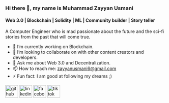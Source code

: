 ### Hi there 👋, my name is Muhammad Zayyan Usmani
#### Web 3.0 | Blockchain | Solidity | ML | Community builder | Story teller
A Computer Engineer who is mad passionate about the future and the sci-fi stories from the past that will come true. 

- 🔭 I’m currently working on Blockchain.
- 👯 I’m looking to collaborate on with other content creators and developers. 
- 💬 Ask me about Web 3.0 and Decentralization.
- 📫 How to reach me: zayyanusmani6@gmail.com 
- ⚡ Fun fact: I am good at following my dreams ;)


[<img src='https://cdn.jsdelivr.net/npm/simple-icons@3.0.1/icons/github.svg' alt='github' height='40'>](https://github.com/https://github.com/zayyanusmani)  [<img src='https://cdn.jsdelivr.net/npm/simple-icons@3.0.1/icons/linkedin.svg' alt='linkedin' height='40'>](https://www.linkedin.com/in/https://www.linkedin.com/in/zayyan-usmani-34275b1a6//)  [<img src='https://cdn.jsdelivr.net/npm/simple-icons@3.0.1/icons/facebook.svg' alt='facebook' height='40'>](https://www.facebook.com/https://www.facebook.com/zayyan.usmani)  [<img src='https://cdn.jsdelivr.net/npm/simple-icons@3.0.1/icons/tiktok.svg' alt='tiktok' height='40'>](https://www.tiktok.com/@zayyanonamission?is_from_webapp=1&sender_device=pc)  

